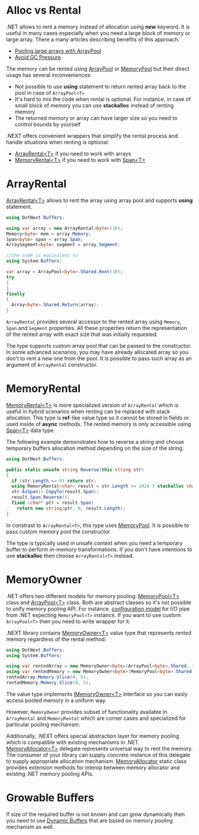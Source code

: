 Alloc vs Rental
=====
.NET allows to rent a memory instead of allocation using **new** keyword. It is useful in many cases especially when you need a large block of memory or large array. There a many articles describing benefits of this approach.
* [Pooling large arrays with ArrayPool](https://adamsitnik.com/Array-Pool/)
* [Avoid GC Pressure](https://michaelscodingspot.com/avoid-gc-pressure/)

The memory can be rented using [ArrayPool](https://docs.microsoft.com/en-us/dotnet/api/system.buffers.arraypool-1) or [MemoryPool](https://docs.microsoft.com/en-us/dotnet/api/system.buffers.memorypool-1) but their direct usage has several inconveniences:
* Not possible to use **using** statement to return rented array back to the pool in case of `ArrayPool<T>`
* It's hard to mix the code when rental is optional. For instance, in case of small block of memory you can use **stackalloc** instead of renting memory
* The returned memory or array can have larger size so you need to control bounds by yourself

.NEXT offers convenient wrappers that simplify the rental process and handle situations when renting is optional:
* [ArrayRental&lt;T&gt;](https://sakno.github.io/dotNext/api/DotNext.Buffers.ArrayRental-1.html) if you need to work with arrays
* [MemoryRental&lt;T&gt;](https://sakno.github.io/dotNext/api/DotNext.Buffers.ArrayRental-1.html) if you need to work with [Span&lt;T&gt;](https://docs.microsoft.com/en-us/dotnet/api/system.span-1)

# ArrayRental
[ArrayRental&lt;T&gt;](https://sakno.github.io/dotNext/api/DotNext.Buffers.ArrayRental-1.html) allows to rent the array using array pool and supports **using** statement.
```csharp
using DotNext.Buffers;

using var array = new ArrayRental<byte>(10);
Memory<byte> mem = array.Memory;
Span<byte> span = array.Span;
ArraySegment<byte> segment = array.Segment;

//the code is equivalent to
using System.Buffers;

var array = ArrayPool<byte>.Shared.Rent(10);
try
{
}
finally
{
  Array<byte>.Shared.Return(array);
}
```
`ArrayRental` provides several accessor to the rented array using `Memory`, `Span` and `Segment` properties. All these properties return the representation of the rented array with exact size that was initially requested.

The type supports custom array pool that can be passed to the constructor. In some advanced scenarios, you may have already allocated array so you don't to rent a new one from the pool. It is possible to pass such array as an argument of `ArrayRental` constructor.

# MemoryRental
[MemoryRental&lt;T&gt;](https://sakno.github.io/dotNext/api/DotNext.Buffers.ArrayRental-1.html) is more specialized version of `ArrayRental` which is useful in hybrid scenarios when renting can be replaced with stack allocation. This type is **ref**-like value type so it cannot be stored in fields or used inside of **async** methods. The rented memory is only accessible using [Span&lt;T&gt;](https://docs.microsoft.com/en-us/dotnet/api/system.span-1) data type.

The following example demonstrates how to reverse a string and choose temporary buffers allocation method depending on the size of the string.
```csharp
using DotNext.Buffers;

public static unsafe string Reverse(this string str)
{
  if (str.Length == 0) return str;
  using MemoryRental<char> result = str.Length <= 1024 ? stackalloc char[str.Length] : new MemoryRental<char>(str.Length);
  str.AsSpan().CopyTo(result.Span);
  result.Span.Reverse();
  fixed (char* ptr = result.Span)
    return new string(ptr, 0, result.Length);
} 
```
In constrast to `ArrayRental<T>`, this type uses [MemoryPool](https://docs.microsoft.com/en-us/dotnet/api/system.buffers.memorypool-1). It is possible to pass custom memory pool the constructor.

The type is typically used in unsafe context when you need a temporary buffer to perform in-memory transformations. If you don't have intentions to use **stackalloc** then choose `ArrayRental<T>` instead.

# MemoryOwner
.NET offers two different models for memory pooling: [MemoryPool&lt;T&gt;](https://docs.microsoft.com/en-us/dotnet/api/system.buffers.memorypool-1) class and [ArrayPool&lt;T&gt;](https://docs.microsoft.com/en-us/dotnet/api/system.buffers.arraypool-1) class. Both are abstract classes so it's not possible to unify memory pooling API. For instance, [configuration model](https://docs.microsoft.com/en-us/dotnet/api/system.io.pipes.pipeoptions) for I/O pipe from .NET expecting `MemoryPool<T>` instance. If you want to use custom `ArrayPool<T>` then you need to write wrapper for it.

.NEXT library contains [MemoryOwner&lt;T&gt;](https://sakno.github.io/dotNext/api/DotNext.Buffers.ArrayRental-1.html) value type that represents rented memory regardless of the rental method:
```csharp
using DotNext.Buffers;
using System.Buffers;

using var rentedArray = new MemoryOwner<byte>(ArrayPool<byte>.Shared, 10);
using var rentedMemory = new MemoryOwner<byte>(MemoryPool<byte>.Shared, 10);
rentedArray.Memory.Slice(0, 5);
rentedMemory.Memory.Slice(0, 5);
```
The value type implements [IMemoryOwner&lt;T&gt;](https://docs.microsoft.com/en-us/dotnet/api/system.buffers.imemoryowner-1) interface so you can easly access pooled memory in a uniform way.

However, `MemoryOwner` provides subset of functionality available in `ArrayRental` and `MemoryRental` which are corner cases and specialized for particular pooling mechanism.

Additionally, .NEXT offers special abstraction layer for memory pooling which is compatible with existing mechanisms in .NET. [MemoryAllocator&lt;T&gt;](https://sakno.github.io/dotNext/api/DotNext.Buffers.MemoryAllocator-1.html) delegate represents universal way to rent the memory. The consumer of your library can supply concrete instance of this delegate to supply appropriate allocation mechanism. [MemoryAllocator](https://sakno.github.io/dotNext/api/DotNext.Buffers.MemoryAllocator.html) static class provides extension methods for interop between memory allocator and existing .NET memory pooling APIs.

# Growable Buffers
If size of the required buffer is not known and can grow dynamically then you need to use [Dynamic Buffers](./buffers.md) that are based on memory pooling mechanism as well.